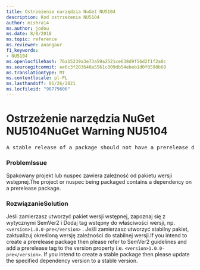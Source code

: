 ```yaml
---
title: Ostrzeżenie narzędzia NuGet NU5104
description: Kod ostrzeżenia NU5104
author: mishra14
ms.author: jodou
ms.date: 8/8/2018
ms.topic: reference
ms.reviewer: anangaur
f1_keywords:
- NU5104
ms.openlocfilehash: 76a15239a3e73a59a2521ce638d9f56d2f1f2a0c
ms.sourcegitcommit: ee6c3f203648a5561c809db54ebeb1d0f0598b68
ms.translationtype: MT
ms.contentlocale: pl-PL
ms.lasthandoff: 01/26/2021
ms.locfileid: "98779606"
---
```

# <a name="nuget-warning-nu5104"></a><span data-ttu-id="63bea-103">Ostrzeżenie narzędzia NuGet NU5104</span><span class="sxs-lookup"><span data-stu-id="63bea-103">NuGet Warning NU5104</span></span>
<pre>A stable release of a package should not have a prerelease dependency. Either modify the version spec of dependency "NuGet.Versioning [4.7.0-preview4.5065, )" or update the version field in the nuspec.</pre>

### <a name="issue"></a><span data-ttu-id="63bea-104">Problem</span><span class="sxs-lookup"><span data-stu-id="63bea-104">Issue</span></span>

<span data-ttu-id="63bea-105">Spakowany projekt lub nuspec zawiera zależność od pakietu wersji wstępnej.</span><span class="sxs-lookup"><span data-stu-id="63bea-105">The project or nuspec being packaged contains a dependency on a prerelease package.</span></span>


### <a name="solution"></a><span data-ttu-id="63bea-106">Rozwiązanie</span><span class="sxs-lookup"><span data-stu-id="63bea-106">Solution</span></span>

<span data-ttu-id="63bea-107">Jeśli zamierzasz utworzyć pakiet wersji wstępnej, zapoznaj się z wytycznymi SemVer2 i Dodaj tag wstępny do właściwości wersji, np. `<version>1.0.0-pre</version>` . Jeśli zamierzasz utworzyć stabilny pakiet, zaktualizuj określoną wersję zależności do stabilnej wersji.</span><span class="sxs-lookup"><span data-stu-id="63bea-107">If you intend to create a prerelease package then please refer to SemVer2 guidelines and add a prerelease tag to the version property i.e. `<version>1.0.0-pre</version>`. If you intend to create a stable package then please update the specified dependency version to a stable version.</span></span>

